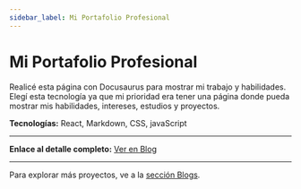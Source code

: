 ```yaml
---
sidebar_label: Mi Portafolio Profesional
---
```



# Mi Portafolio Profesional
Realicé esta página con Docusaurus para mostrar mi trabajo y habilidades. Elegí esta tecnología ya que mi prioridad era tener una página donde pueda mostrar mis habilidades, intereses, estudios y proyectos.

**Tecnologías:** React, Markdown, CSS, javaScript  

---

**Enlace al detalle completo:** [Ver en Blog](/blog/2025/09/11/como-construi-mi-portafolio)

---

Para explorar más proyectos, ve a la [sección Blogs](/blog).